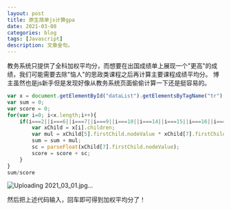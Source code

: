 ```yaml
---
layout: post
title: 原生简单js计算gpa
date: 2021-03-08
categories: blog
tags: [Javascript]
description: 文章金句。
---
```

教务系统只提供了全科加权平均分，而想要在出国成绩单上展现一个"更高"的成绩，我们可能需要去除"恼人"的思政类课程之后再计算主要课程成绩平均分。
博主虽然也是js新手但是发现好像从教务系统页面偷偷计算一下还是挺容易的。


```javascript
var x = document.getElementById("dataList").getElementsByTagName("tr");
var sum = 0;
var score = 0;
for(var i=0; i<x.length;i++){
    if(i===2||i===6||i===7||i===9||i===10||i===14||i===15||i===16||i===17||i===18||i===21||i===22||i===23||i===24||i===27||i===28||i===29||i===34||i===35||i===36||i===40||i===41||i===42||i===43||i===44||i===50||i===52||i===53||i===57||i===61||i===62||i===63||i===64) {//add more i according to your need. The i is relevent to sequence number of the grade table in BUPT educational administration system
        var xChild = x[i].children;
        var mul = xChild[5].firstChild.nodeValue * xChild[7].firstChild.nodeValue;
        sum = sum + mul;
        sc = parseFloat(xChild[7].firstChild.nodeValue);
        score = score + sc;
    }
}
sum/score

```



![Uploading 2021_03_01.jpg…]()







然后把上述代码输入，回车即可得到加权平均分了！


